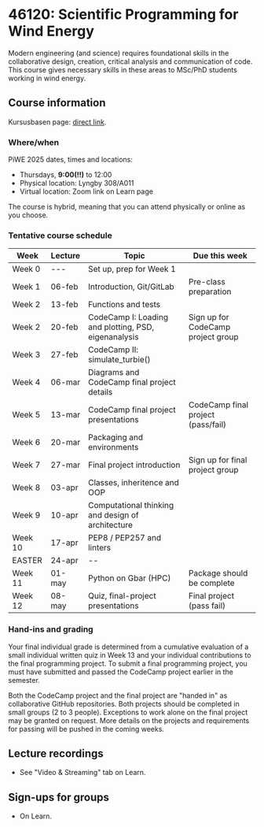 # 46120: Scientific Programming for Wind Energy

Modern engineering (and science) requires foundational skills in the collaborative design,
creation, critical analysis and communication of code. This course gives necessary skills in
these areas to MSc/PhD students working in wind energy.

## Course information

Kursusbasen page: [direct link](https://kurser.dtu.dk/course/46120).

### Where/when

PiWE 2025 dates, times and locations:
 * Thursdays, **9:00(!!)** to 12:00
 * Physical location: Lyngby 308/A011
 * Virtual location: Zoom link on Learn page

The course is hybrid, meaning that you can attend physically or online as you choose.

### Tentative course schedule

| Week    | Lecture | Topic                                                | Due this week                      |
|---------|---------|------------------------------------------------------|------------------------------------|
| Week 0  | ---     | Set up, prep for Week 1                              |                                    |
| Week 1  | 06-feb  | Introduction, Git/GitLab                             | Pre-class preparation              |
| Week 2  | 13-feb  | Functions and tests                                  |                                    |
| Week 2  | 20-feb  | CodeCamp I: Loading and plotting, PSD, eigenanalysis | Sign up for CodeCamp project group |
| Week 3  | 27-feb  | CodeCamp II: simulate_turbie()                       |                                    |
| Week 4  | 06-mar  | Diagrams and CodeCamp final project details          |                                    |
| Week 5  | 13-mar  | CodeCamp final project presentations                 | CodeCamp final project (pass/fail) |
| Week 6  | 20-mar  | Packaging and environments                           |                                    |
| Week 7  | 27-mar  | Final project introduction                           | Sign up for final project group    |
| Week 8  | 03-apr  | Classes, inheritence and OOP                         |                                    |
| Week 9  | 10-apr  | Computational thinking and design of architecture    |                                    |
| Week 10 | 17-apr  | PEP8 / PEP257 and linters                            |                                    |
|  EASTER | 24-apr  | --                                                   |                                    |
| Week 11 | 01-may  | Python on Gbar (HPC)                                 | Package should be complete         |
| Week 12 | 08-may  | Quiz, final-project presentations                    | Final project (pass fail)          |

### Hand-ins and grading

Your final individual grade is determined from a cumulative evaluation of a small individual written quiz
in Week 13 and your individual contributions to the final programming project. To submit a final programming project,
you must have submitted and passed the CodeCamp project earlier in the semester.

Both the CodeCamp project and the final project are "handed in" as collaborative GitHub repositories. Both
projects should be completed in small groups (2 to 3 people). Exceptions to work alone on the final
project may be granted on request. More details on the projects and requirements for passing will
be pushed in the coming weeks.


## Lecture recordings

 * See "Video & Streaming" tab on Learn.


## Sign-ups for groups

 * On Learn.
